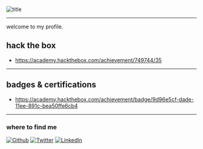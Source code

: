 
![title](https://github.com/pratiyk/pratiyk/assets/38837970/440cde9e-c655-4ed0-a158-9f458312c3f8)
*****
welcome to my profile. <br> 
## hack the box
- https://academy.hackthebox.com/achievement/749744/35

*****
## badges & certifications
- https://academy.hackthebox.com/achievement/badge/9d96e5cf-dade-11ee-891c-bea50ffe6cb4

*****
### where to find me
<p><a href="https://github.com/pratiyk" target="_blank"><img alt="Github" src="https://img.shields.io/badge/GitHub-%2312100E.svg?&style=for-the-badge&logo=Github&logoColor=white" /></a> <a href="https://twitter.com/pratiyk" target="_blank"><img alt="Twitter" src="https://img.shields.io/badge/twitter-%231DA1F2.svg?&style=for-the-badge&logo=twitter&logoColor=white" /></a> <a href="https://www.linkedin.com/in/pratiyk" target="_blank"><img alt="LinkedIn" src="https://img.shields.io/badge/linkedin-%230077B5.svg?&style=for-the-badge&logo=linkedin&logoColor=white" /></a> 
</p>

